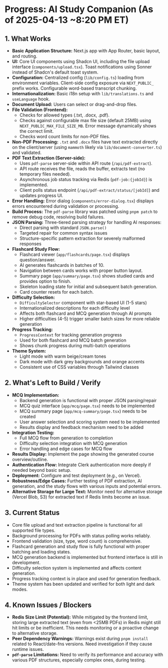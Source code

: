 # Progress: AI Study Companion (As of 2025-04-13 ~8:20 PM ET)

## 1. What Works

-   **Basic Application Structure:** Next.js app with App Router, basic layout, and routing.
-   **UI:** Core UI components using Shadcn UI, including the file upload interface (`components/upload.tsx`). Toast notifications using Sonner instead of Shadcn's default toast system.
-   **Configuration:** Centralized config (`lib/config.ts`) loading from environment variables. Client-side config exposure via `NEXT_PUBLIC_` prefix works. Configurable word-based transcript chunking.
-   **Internationalization:** Basic i18n setup with `lib/translations.ts` and `useLanguage` hook.
-   **Document Upload:** Users can select or drag-and-drop files.
-   **File Validation (Frontend):**
    -   Checks for allowed types (.txt, .docx, .pdf).
    -   Checks against configurable max file size (default 25MB) using `NEXT_PUBLIC_MAX_FILE_SIZE_MB`. Error message dynamically shows the correct limit.
    -   Checks word count limits for non-PDF files.
-   **Non-PDF Processing:** `.txt` and `.docx` files have text extracted directly on the client/server (using `mammoth` likely via `lib/document-converter.ts`) and validated.
-   **PDF Text Extraction (Server-side):**
    -   Uses `pdf-parse` server-side within API route (`/api/pdf-extract`).
    -   API route receives the file, reads the buffer, extracts text (no temporary files needed).
    -   Asynchronous job status tracking via Redis (`pdf-job:{jobId}`) is implemented.
    -   Client polls status endpoint (`/api/pdf-extract/status/[jobId]`) and updates progress UI.
-   **Error Handling:** Error dialog (`components/error-dialog.tsx`) displays errors encountered during validation or processing.
-   **Build Process:** The `pdf-parse` library was patched using `pnpm patch` to remove debug code, resolving build failures.
-   **JSON Parsing:** Three-tiered parsing strategy for handling AI responses:
    -   Direct parsing with standard `JSON.parse()`
    -   Targeted repair for common syntax issues
    -   Structure-specific pattern extraction for severely malformed responses
-   **Flashcard Study Flow:**
    -   Flashcard viewer (`app/flashcards/page.tsx`) displays question/answer.
    -   AI generates flashcards in batches of 10.
    -   Navigation between cards works with proper button layout.
    -   Summary page (`app/summary/page.tsx`) shows studied cards and provides option to finish.
    -   Skeleton loading state for initial and subsequent batch generation.
    -   Card counter resets for each batch.
-   **Difficulty Selection:**
    -   `DifficultySelector` component with star-based UI (1-5 stars)
    -   Internationalized descriptions for each difficulty level
    -   Affects both flashcard and MCQ generation through AI prompts
    -   Higher difficulties (4-5) trigger smaller batch sizes for more reliable generation
-   **Progress Tracking:**
    -   `ProgressContext` for tracking generation progress
    -   Used for both flashcard and MCQ batch generation
    -   Shows chunk progress during multi-batch operations
-   **Theme System:**
    -   Light mode with warm beige/cream tones
    -   Dark mode with dark grey backgrounds and orange accents
    -   Consistent use of CSS variables through Tailwind classes

## 2. What's Left to Build / Verify

-   **MCQ Implementation:** 
    -   Backend generation is functional with proper JSON parsing/repair
    -   MCQ quiz interface (`app/mcq/page.tsx`) needs to be implemented
    -   MCQ summary page (`app/mcq-summary/page.tsx`) needs to be created
    -   User answer selection and scoring system need to be implemented
    -   Results display and feedback mechanism need to be added
-   **Integration Testing:**
    -   Full MCQ flow from generation to completion
    -   Difficulty selection integration with MCQ generation
    -   Error handling and edge cases for MCQ flow
-   **Results Display:** Implement the page showing the generated course overview/outline.
-   **Authentication Flow:** Integrate Clerk authentication more deeply if needed beyond basic setup.
-   **Deployment:** Configure and test deployment (e.g., on Vercel).
-   **Robustness/Edge Cases:** Further testing of PDF extraction, AI generation, and the study flows with various inputs and potential errors.
-   **Alternative Storage for Large Text:** Monitor need for alternative storage (Vercel Blob, S3) for extracted text if Redis limits become an issue.

## 3. Current Status

-   Core file upload and text extraction pipeline is functional for all supported file types.
-   Background processing for PDFs with status polling works reliably.
-   Frontend validation (size, type, word count) is comprehensive.
-   Flashcard generation and study flow is fully functional with proper batching and loading states.
-   MCQ generation backend is implemented but frontend interface is still in development.
-   Difficulty selection system is implemented and affects content generation.
-   Progress tracking context is in place and used for generation feedback.
-   Theme system has been updated and verified for both light and dark modes.

## 4. Known Issues / Blockers

-   **Redis Size Limit (Potential):** While mitigated by the frontend limit, storing large extracted text (even from <25MB PDFs) in Redis might still hit limits or be inefficient. This needs monitoring or a proactive change to alternative storage.
-   **Peer Dependency Warnings:** Warnings exist during `pnpm install` related to React/date-fns versions. Need investigation if they cause runtime issues.
-   **`pdf-parse` Limitations:** Need to verify its performance and accuracy with various PDF structures, especially complex ones, during testing.
